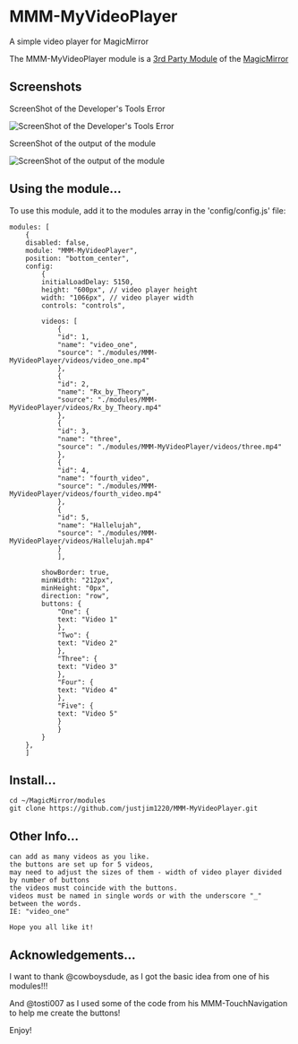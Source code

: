 # MMM-MyVideoPlayer
A simple video player for MagicMirror

The MMM-MyVideoPlayer module is a <a href=https://github.com/MichMich/MagicMirror/wiki/3rd-Party-Modules>3rd Party Module</a> of the <a href=https://github.com/MichMich/MagicMirror/tree/developMagicMirror>MagicMirror</a> 

## Screenshots
ScreenShot of the Developer's Tools Error

![ScreenShot of the Developer's Tools Error](https://github.com/justjim1220/MMM-MyVideoPlayer/blob/master/Screenshot%20(438).png)

ScreenShot of the output of the module

![ScreenShot of the output of the module](https://github.com/justjim1220/MMM-MyVideoPlayer/blob/master/Screenshot%20(439).png)

## Using the module...

To use this module, add it to the modules array in the 'config/config.js' file:
```
modules: [
    {
	disabled: false,
	module: "MMM-MyVideoPlayer",
	position: "bottom_center",
	config:
	    {
		initialLoadDelay: 5150,
		height: "600px", // video player height
		width: "1066px", // video player width
		controls: "controls",

		videos: [
		    {
			"id": 1,
			"name": "video_one",
			"source": "./modules/MMM-MyVideoPlayer/videos/video_one.mp4"
		    },
		    {
			"id": 2,
			"name": "Rx_by_Theory",
			"source": "./modules/MMM-MyVideoPlayer/videos/Rx_by_Theory.mp4"
		    },
		    {
			"id": 3,
			"name": "three",
			"source": "./modules/MMM-MyVideoPlayer/videos/three.mp4"
		    },
		    {
			"id": 4,
			"name": "fourth_video",
			"source": "./modules/MMM-MyVideoPlayer/videos/fourth_video.mp4"
		    },
		    {
			"id": 5,
			"name": "Hallelujah",
			"source": "./modules/MMM-MyVideoPlayer/videos/Hallelujah.mp4"
		    }
	        ],

		showBorder: true,
		minWidth: "212px",
		minHeight: "0px",
		direction: "row",
		buttons: {
		    "One": {
			text: "Video 1"
		    },
		    "Two": {
			text: "Video 2"
		    },
		    "Three": {
			text: "Video 3"
		    },
		    "Four": {
			text: "Video 4"
		    },
		    "Five": {
			text: "Video 5"
		    }
	        }
	    }
	},
    ]
```

## Install...
```
cd ~/MagicMirror/modules
git clone https://github.com/justjim1220/MMM-MyVideoPlayer.git
```

## Other Info...
```
can add as many videos as you like.
the buttons are set up for 5 videos,
may need to adjust the sizes of them - width of video player divided by number of buttons
the videos must coincide with the buttons.
videos must be named in single words or with the underscore "_" between the words. 
IE: "video_one"
 
Hope you all like it!
```



## Acknowledgements...
I want to thank @cowboysdude, as I got the basic idea from one of his modules!!!

And @tosti007 as I used some of the code from his MMM-TouchNavigation to help me create the buttons!

Enjoy!
